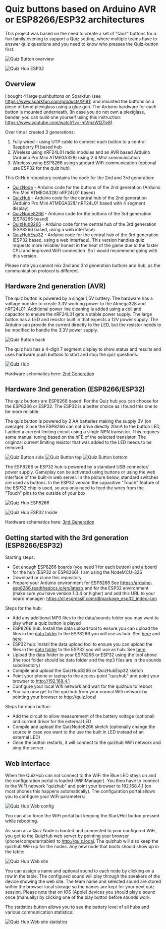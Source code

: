 # Quiz buttons based on Arduino AVR or ESP8266/ESP32 architectures

This project was based on the need to create a set of "Quiz" buttons for a fun family evening to support a Quiz setting, where multiple teams have to answer quiz questions and you need to know who presses the Quiz-button first.

![Quiz Button overview](img/QuizButtonOverview.jpeg?raw=true "Quiz Button Overview")

![Quiz Hub ESP32](img/QuizHubEsp32Outside.png?raw=true "Quiz Hub ESP32")

## Overview

I bought 4 large pushbuttons on Sparkfun (see https://www.sparkfun.com/products/9181) and mounted the buttons 
on a piece of bend plexiglass using a glue gun. The Arduino hardware for each button is mounted underneath. 
(In case you do not own a plexiglass, bender, you can build one yourself using this instruction: https://www.youtube.com/watch?v=-mVmzWQ7Iy8). 

Over time I created 3 generations:
1. Fully wired - using UTP cable to connect each button to a central Raspberry PI based hub
2. Wireless using nRF24L01 radio modules and an AVR based Arduino (Arduino Pro Mini ATMEGA328) using 2.4 Mhz communication
3. Wireless using ESP8266 using standard WiFi communication (optional use ESP32 for the quiz hub)

This GitHub repository contains the code for the 2nd and 3rd generation:
- [QuizNode](QuizNode) - Arduino code for the buttons of the 2nd generation (Arduino Pro Mini ATMEGA328/ nRF24L01 based)
- [QuizHub](QuizHub) - Arduino code for the central hub of the 2nd generation (Arduino Pro Mini ATMEGA328/ nRF24L01 based with 4 segment display)
- [QuizNode8266](QuizNode8266) - Arduino code for the buttons of the 3rd generation (ESP8266 based)
- [QuizHub8266](QuizHub8266) - Arduino code for the central hub of the 3rd generation (ESP8266 based, using a web interface)
- [QuizHubEsp32](QuizHubEsp32) - Arduino code for the central hub of the 3rd generation (ESP32 based, using a web interface). This version handles quiz requests more reliable/ honest in the heat of the game due to the 
faster CPU and improved WiFi connection. So I would recommend going with this version.

Please note you cannot mix 2nd and 3rd generation buttons and hub, as the communication protocol is different.

## Hardware 2nd generation (AVR)

The quiz button is powered by a single 1,5V battery. The hardware has a voltage booster to create 3.3V working power to the Atmega328 and nRF24L01. Additional power line cleaning is added using a coil and capacitor to ensure the nRF24L01 gets a stable power supply. The large button has a LED and resistor built in that expects a 12V power supply. The Arduino can provide the current directly to the LED, but the resistor needs to be modified to handle the 3.3V power supply.

![Quiz Button back](img/QuizButton_AVR.png?raw=true "Quiz Button back")

The quiz hub has a 4-digit 7 segment display to show status and results and uses hardware push buttons to start and stop the quiz questions.

![Quiz Hub](img/QuizHub_AVR.png?raw=true "Quiz Hub")

Hardware schematics here: [2nd Generation](Schematics/2ndGeneration.pdf)


## Hardware 3nd generation (ESP8266/ESP32)

The quiz buttons are ESP8266 based. For the Quiz hub you can choose for the ESP8266 or ESP32. The ESP32 is a better choice as I found this one to be more reliable.

The quiz button is powered by 2 AA batteries making the supply 3V (on average). Since the ESP8266 can not drive directly 20mA to the button LED, I added a current limiting circuit using a single NPN transistor. This requires some manual tuning based on the hFE of the selected transistor. The originzal current limiting resistor that was added to the LED needs to be removed.

![Quiz Button side](img/QuizButtonSide.jpeg?raw=true "Quiz Button back")
![Quiz Button top](img/QuizButtonTop.jpeg?raw=true "Quiz Button back")
![Quiz Button bottom](img/QuizButtonBottom.jpeg?raw=true "Quiz Button back")

The ESP8266 or ESP32 hub is powered by a standard USB connector/ power supply. Gameplay can be activated using buttons or using the web interface of the built-in web server. In the picture below, standard switches are used
as buttons. In the ESP32 version the capacitive "Touch" feature of the ESP32 chip is used, so you only need to
feed the wires from the "Touch" pins to the outside of your box.

![Quiz Hub ESP8266](img/QuizHub_ESP8266.png?raw=true "Quiz Hub ESP8266")

![Quiz Hub ESP32 Inside](img/QuizHubEsp32Inside.png?raw=true "Quiz Hub ESP32 Inside")

Hardware schematics here: [3nd Generation](Schematics/3rdGeneration.pdf)

## Getting started with the 3rd generation (ESP8266/ESP32)

Starting steps:
- Get enough ESP8266 boards (you need 1 for each button) and a board for the hub (ESP32 or ESP8266). I am using the NodeMCU-32S
- Download or clone this repository
- Prepare your Arduino environment for ESP8266 See https://arduino-esp8266.readthedocs.io/en/latest/ and for the ESP32 environment (make sure you have version 1.0.4 or higher) and add this URL to your board manager: https://dl.espressif.com/dl/package_esp32_index.json

Steps for the hub:
- Add any additional MP3 files to the data/sounds folder you may want to play when a quiz button is played
- ESP8266 hub: Install the data upload tool to ensure you can upload the files in the [data folder](QuizHub8266/data) to the ESP8266 you will use as hub. See [here](https://arduino-esp8266.readthedocs.io/en/latest/filesystem.html) and [here](
https://github.com/earlephilhower/arduino-esp8266littlefs-plugin/releases)
- ESP32 hub:  Install the data upload tool to ensure you can upload the files in the [data folder](QuizHubEsp32/data) to the ESP32 you will use as hub. See [here](https://randomnerdtutorials.com/install-esp32-filesystem-uploader-arduino-ide/)
- Upload the data folder to your ESP8266 or ESP32 using the tool above (the root folder should be data folder and the mp3 files are in the sounds subdirectory)
- Compile and upload the QuizHub8266 or QuizHubEsp32 sketch
- Point your phone or laptop to the access point "quizhub" and point your browser to http://192.168.4.1
- Configure your local Wifi network and wait for the quizhub to reboot
- You can now get to the quizhub from your normal Wifi network by pointing your browser to http://quiz.local

Steps for each button:
- Add the circuit to allow measurement of the battery voltage (optional) and current driver for the external LED
- Compile and upload the QuizNode8266 sketch (optionally change the source in case you want to the use the built in LED instead of an external LED)
- Once the button restarts, it will connect to the quizhub WiFi network and ping the server.

## Web Interface

When the QuizHub can not connect to the WiFi the Blue LED stays on and the configuration portal is loaded (WiFiManager). You then have to connect to the WiFi network "quizhub" and point your browser to 192.168.4.1 (on most phones this happens automatically). The configuration portal allows you to configure your WiFi parameters:

![Quiz Hub Web config](img/QuizHubWebConfig.png?raw=true "Quiz Hub Web Config")

You can also force the WiFi portal but keeping the Start/Hot button pressed while rebooting.

As soon as a Quiz Node is booted and connected to your configured WiFi, you get to the QuizHub web server by pointing your browser (phone/computer/tablet) to http://quiz.local. The quizhub will also keep the quizhub WiFi
up for the nodes. Any new node that boots should show up in the table:

![Quiz Hub Web site](img/QuizHubWeb.png?raw=true "Quiz Hub Web Site")

You can assign a name and optional sound to each node by clicking on a row in the table. The configured sound will play through the speakers of the device showing the web site. The team name and selected sound are stored within the browser local storage so the names are kept for your next quiz session. 
Please note that on IOS (Apple) devices you should play a sound once (manually) by clicking one of the play button before sounds work.

The statistics button allows you to see the battery level of all hubs and various communication statistics:

![Quiz Hub Web site statistics](img/QuizHubWebStats.png?raw=true "Quiz Hub Web Site Stats")
